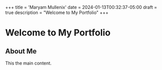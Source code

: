 +++
title = 'Maryam Mullenix'
date = 2024-01-13T00:32:37-05:00
draft = true
description = "Welcome to My Portfolio"
+++

# Welcome to My Portfolio

## About Me

This the main content.
